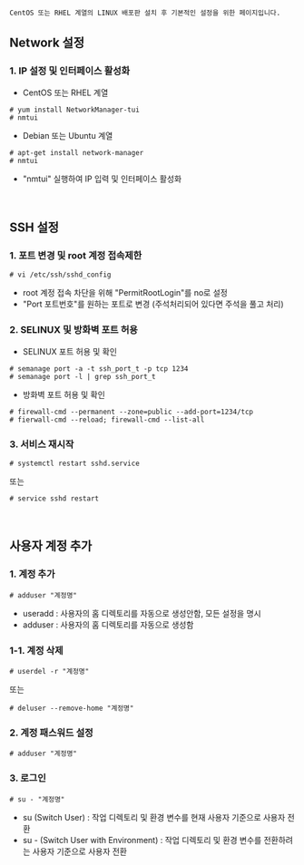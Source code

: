 ```shell
CentOS 또는 RHEL 계열의 LINUX 배포판 설치 후 기본적인 설정을 위한 페이지입니다.
```

## Network 설정
### 1. IP 설정 및 인터페이스 활성화 
- CentOS 또는 RHEL 계열
```shell
# yum install NetworkManager-tui
# nmtui
```
- Debian 또는 Ubuntu 계열
```shell
# apt-get install network-manager
# nmtui
```
- "nmtui" 실행하여 IP 입력 및 인터페이스 활성화 
<br>

## SSH 설정
### 1. 포트 변경 및 root 계정 접속제한
 ```shell
 # vi /etc/ssh/sshd_config
 ```
- root 계정 접속 차단을 위해 "PermitRootLogin"를 no로 설정
- "Port 포트번호"를 원하는 포트로 변경 (주석처리되어 있다면 주석을 풀고 처리)
### 2. SELINUX 및 방화벽 포트 허용
- SELINUX 포트 허용 및 확인
```shell
# semanage port -a -t ssh_port_t -p tcp 1234
# semanage port -l | grep ssh_port_t
```
- 방화벽 포트 허용 및 확인
```shell
# firewall-cmd --permanent --zone=public --add-port=1234/tcp
# fierwall-cmd --reload; firewall-cmd --list-all
```
### 3. 서비스 재시작
```shell
# systemctl restart sshd.service
```
또는
```shell
# service sshd restart
```
<br>

## 사용자 계정 추가
### 1. 계정 추가
```shell
# adduser "계정명"
```
- useradd : 사용자의 홈 디렉토리를 자동으로 생성안함, 모든 설정을 명시
- adduser : 사용자의 홈 디렉토리를 자동으로 생성함
### 1-1. 계정 삭제
```shell
# userdel -r "계정명"
```
또는
```shell
# deluser --remove-home "계정명"
```
### 2. 계정 패스워드 설정
```shell
# adduser "계정명"
```
### 3. 로그인
```shell
# su - "계정명"
```
- su (Switch User) : 작업 디렉토리 및 환경 변수를 현재 사용자 기준으로 사용자 전환
- su - (Switch User with Environment) : 작업 디렉토리 및 환경 변수를 전환하려는 사용자 기준으로 사용자 전환
<br>
